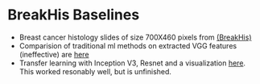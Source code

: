 # BreakHis Baselines 
* Breast cancer histology slides of size 700X460 pixels from [(BreakHis)](https://web.inf.ufpr.br/vri/databases/breast-cancer-histopathological-database-breakhis/)
* Comparision of traditional ml methods on extracted VGG features (ineffective) are [here](https://github.com/renebidart/breakHis/blob/master/notebooks/final/test_vgg_features_cv.ipynb)
* Transfer learning with Inception V3, Resnet and a visualization [here](https://github.com/renebidart/breakHis/blob/master/notebooks/final/cnn-fine-tuning.ipynb). This worked resonably well, but is unfinished.
